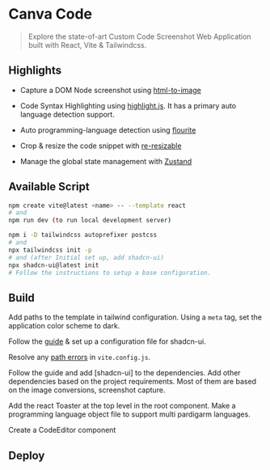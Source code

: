 # Canva Code

> Explore the state-of-art Custom Code Screenshot Web Application built with React, Vite & Tailwindcss.

## Highlights

-  Capture a DOM Node screenshot using [html-to-image](https://www.npmjs.com/package/html-to-image)
-  Code Syntax Highlighting using [highlight.js](https://www.npmjs.com/package/re-resizable). It has a primary auto language detection support.
-  Auto programming-language detection using [flourite](https://www.npmjs.com/package/flourite)

-  Crop & resize the code snippet with [re-resizable](https://www.npmjs.com/package/re-resizable)
-  Manage the global state management with [Zustand](https://www.npmjs.com/package/zustand)

## Available Script

```bash
npm create vite@latest <name> -- --template react
# and
npm run dev (to run local development server)
```

```bash
npm i -D tailwindcss autoprefixer postcss
# and
npx tailwindcss init -p
# and (after Initial set up, add shadcn-ui)
npx shadcn-ui@latest init
# Follow the instructions to setup a base configuration.

```

## Build

Add paths to the template in tailwind configuration. Using a `meta` tag, set the application color scheme to dark.

Follow the [guide](https://ui.shadcn.com/docs/installation/vite) & set up a configuration file for shadcn-ui.

Resolve any [path errors](https://ui.shadcn.com/docs/installation/vite) in `vite.config.js`.

Follow the guide and add [shadcn-ui] to the dependencies. Add other dependencies based on the project requirements. Most of them are based on the image conversions, screenshot capture.

Add the react Toaster at the top level in the root component. Make a programming language object file to support multi pardigarm languages.

Create a CodeEditor component

## Deploy
